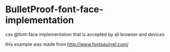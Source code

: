 BulletProof-font-face-implementation
====================================

css @font-face implementation that is accepted by all browser and devices

this example was made from http://www.fontsquirrel.com/
